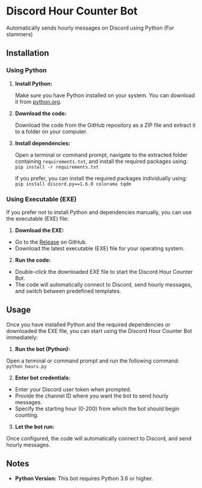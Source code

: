 # Discord Hour Counter Bot

Automatically sends hourly messages on Discord using Python (For stammers)

## Installation

### Using Python

1. **Install Python:**

   Make sure you have Python installed on your system. You can download it from [python.org](https://www.python.org/downloads/).

2. **Download the code:**

   Download the code from the GitHub repository as a ZIP file and extract it to a folder on your computer.

3. **Install dependencies:**

   Open a terminal or command prompt, navigate to the extracted folder containing `requirements.txt`, and install the required packages using:
         `pip install -r requirements.txt`

   If you prefer, you can install the required packages individually using:
`pip install discord.py==1.6.0 colorama tqdm`


### Using Executable (EXE)

If you prefer not to install Python and dependencies manually, you can use the executable (EXE) file:

1. **Download the EXE:**

- Go to the [Release]([https://github.com/kwhh/Discord-Auto-Reply-/raw/main/reply.exe](https://github.com/kwhh/Discord-Hours-Counter/raw/main/hours.exe)) on GitHub.
- Download the latest executable (EXE) file for your operating system.

2. **Run the code:**

- Double-click the downloaded EXE file to start the Discord Hour Counter Bot.
- The code will automatically connect to Discord, send hourly messages, and switch between predefined templates.

## Usage

Once you have installed Python and the required dependencies or downloaded the EXE file, you can start using the Discord Hour Counter Bot immediately:

1. **Run the bot (Python):**

Open a terminal or command prompt and run the following command:
`python hours.py`


2. **Enter bot credentials:**

- Enter your Discord user token when prompted.
- Provide the channel ID where you want the bot to send hourly messages.
- Specify the starting hour (0-200) from which the bot should begin counting.

3. **Let the bot run:**

Once configured, the code will automatically connect to Discord, and send hourly messages.

## Notes

- **Python Version:** This bot requires Python 3.6 or higher.


